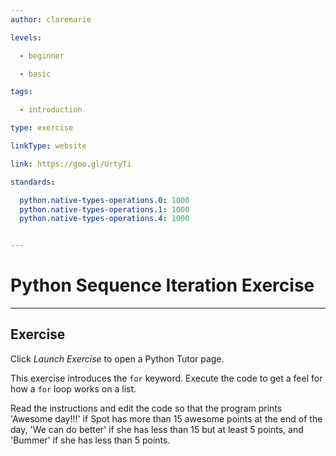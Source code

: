 ```yaml
---
author: claremarie

levels:

  - beginner

  - basic

tags:

  - introduction

type: exercise

linkType: website

link: https://goo.gl/UrtyTi

standards:

  python.native-types-operations.0: 1000
  python.native-types-operations.1: 1000
  python.native-types-operations.4: 1000


---
```


# Python Sequence Iteration Exercise

---
## Exercise

Click *Launch Exercise* to open a Python Tutor page.

This exercise introduces the `for` keyword. Execute the code to get a feel for how a `for` loop works on a list.

Read the instructions and edit the code so that the program prints 'Awesome day!!!' if Spot has more than 15 awesome points at the end of the day,
'We can do better' if she has less than 15 but at least 5 points, and 'Bummer' if she has less than 5 points.
